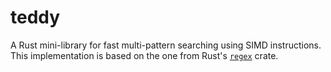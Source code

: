 teddy
=====

A Rust mini-library for fast multi-pattern searching using SIMD instructions. This implementation is based on the one from Rust's [`regex`](https://github.com/rust-lang-nursery/regex) crate.


